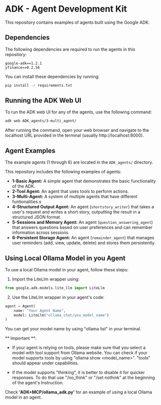 # ADK - Agent Development Kit

This repository contains examples of agents built using the Google ADK.

## Dependencies

The following dependencies are required to run the agents in this repository:

```
google-adk==1.2.1
yfinance==0.2.56
```

You can install these dependencies by running:

```bash
pip install -r requirements.txt
```

## Running the ADK Web UI

To run the ADK web UI for any of the agents, use the following command:

```bash
adk web ADK_agents/3-multi_agent/
```

After running the command, open your web browser and navigate to the localhost URL provided in the terminal (usually http://localhost:8000).

## Agent Examples

The example agents (1 through 6) are located in the `ADK_agents/` directory.

This repository includes the following examples of agents:

* **1-Basic Agent:** A simple agent that demonstrates the basic functionality of the ADK.
* **2-Tool Agent:** An agent that uses tools to perform actions.
* **3-Multi-Agent:** A system of multiple agents that have different funtionalities.s
* **4-Structured Output Agent:** An agent (`shortstory_writer`) that takes a user's request and writes a short story, outputting the result in a structured JSON format.
* **5-Sessions and Memory Agent:** An agent (`question_answering_agent`) that answers questions based on user preferences and can remember information across sessions.
* **6-Persistent Storage Agent:** An agent (`remainder_agent`) that manages user reminders (add, view, update, delete) and stores them persistently.

## Using Local Ollama Model in you Agent

To use a local Ollama model in your agent, follow these steps:

1. Import the LiteLlm wrapper using:
```python
from google.adk.models.lite_llm import LiteLlm
```

2. Use the LiteLlm wrapper in your agent's code:
```python
agent = Agent(
    name: "Your Agent Name",
    model: LiteLlm("ollama_chat/you_model_name")
)
```

You can get your model name by using "ollama list" in your terminal.

** Important **: 
 - If your agent is relying on tools, please make sure that you select a model with tool support from Ollama website. You can check if your model supports tools by using "ollama show <model_name>". "tools" should appear under capabilities.

 - If the model supports "thinking", it is better to disable it for quicker responses. To do that use "/no_think" or "/set nothink" at the beginning of the agent's Instruction.

Check **'ADK+MCP/ollama_adk.py'** for an example of using a local Ollama model in an agent.

